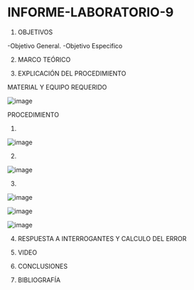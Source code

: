 # INFORME-LABORATORIO-9

1. OBJETIVOS

  -Objetivo General.
  -Objetivo Especifico 
  
2. MARCO TEÓRICO 

3. EXPLICACIÓN DEL PROCEDIMIENTO

MATERIAL Y EQUIPO REQUERIDO

![image](https://user-images.githubusercontent.com/93899720/154992439-c282cfaa-9233-4f12-ad52-fbace5569c26.png)

PROCEDIMIENTO

1.

![image](https://user-images.githubusercontent.com/93899720/155039085-c74ac7fa-a712-4fce-85af-ac87840fc543.png)

2.

![image](https://user-images.githubusercontent.com/93899720/155039129-867f473c-c682-4a22-8e98-44c58ea68941.png)

3.

![image](https://user-images.githubusercontent.com/93899720/155039209-45ff37f8-7d41-436c-a74d-7a2f9fea3fcb.png)

![image](https://user-images.githubusercontent.com/93899720/155039243-c2734f02-e928-493e-a1f4-54587542184f.png)

![image](https://user-images.githubusercontent.com/93899720/155039258-111806ce-1f3c-426a-b83f-0bca1152fb49.png)


4. RESPUESTA A INTERROGANTES Y CALCULO DEL ERROR


5. VIDEO


6. CONCLUSIONES


7. BIBLIOGRAFÍA


